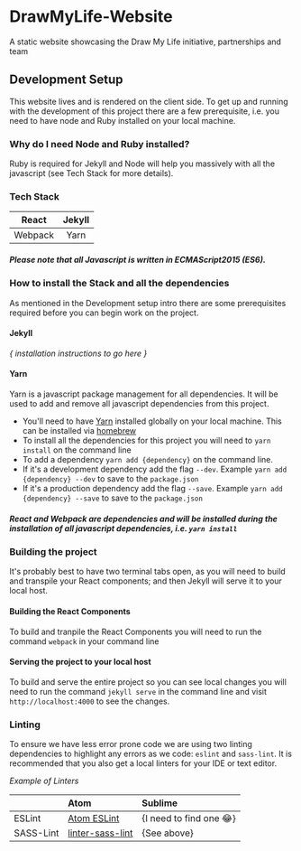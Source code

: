 # DrawMyLife-Website
A static website showcasing the Draw My Life initiative, partnerships and team

## Development Setup
This website lives and is rendered on the client side. To get up and running with the development of this project there are a few prerequisite, i.e. you need to have node and Ruby installed on your local machine.

### Why do I need Node and Ruby installed?
Ruby is required for Jekyll and Node will help you massively with all the javascript (see Tech Stack for more details).

### Tech Stack
| React         | Jekyll        |   
| :-----------: |:-------------:|
| Webpack       | Yarn          |

##### Please note that all Javascript is written in ECMAScript2015 (ES6).

### How to install the Stack and all the dependencies
As mentioned in the Development setup intro there are some prerequisites required before you can begin work on the project.

#### Jekyll
_{ installation instructions to go here }_

#### Yarn
Yarn is a javascript package management for all dependencies. It will be used to add and remove all javascript dependencies from this project.

- You'll need to have [Yarn](https://yarnpkg.com/en/docs/install) installed globally on your local machine. This can be installed via [homebrew](http://brew.sh/)
- To install all the dependencies for this project you will need to `yarn install` on the command line
- To add a dependency `yarn add {dependency}` on the command line.
- If it's a development dependency add the flag `--dev`. Example `yarn add {dependency} --dev` to save to the `package.json`
- If it's a production dependency add the flag `--save`. Example `yarn add {dependency} --save` to save to the `package.json`

##### React and Webpack are dependencies and will be installed during the installation of all javascript dependencies, i.e. `yarn install`

### Building the project
It's probably best to have two terminal tabs open, as you will need to build and transpile your React components; and then Jekyll will serve it to your local host.

#### Building the React Components
To build and tranpile the React Components you will need to run the command `webpack` in your command line

#### Serving the project to your local host
To build and serve the entire project so you can see local changes you will need to run the command `jekyll serve` in the command line and visit `http://localhost:4000` to see the changes. 

### Linting
To ensure we have less error prone code we are using two linting dependencies to highlight any errors as we code: `eslint` and `sass-lint`. It is recommended that you also get a local linters for your IDE or text editor.

*Example of Linters*

|            | Atom                                                          |  Sublime                |
| :--------- |:--------------------------------------------------------------| :---------------------- |
| ESLint     | [Atom ESLint](https://atom.io/packages/eslint)                | {I need to find one 😂} |
| SASS-Lint  | [linter-sass-lint](https://atom.io/packages/linter-sass-lint) | {See above}             |
